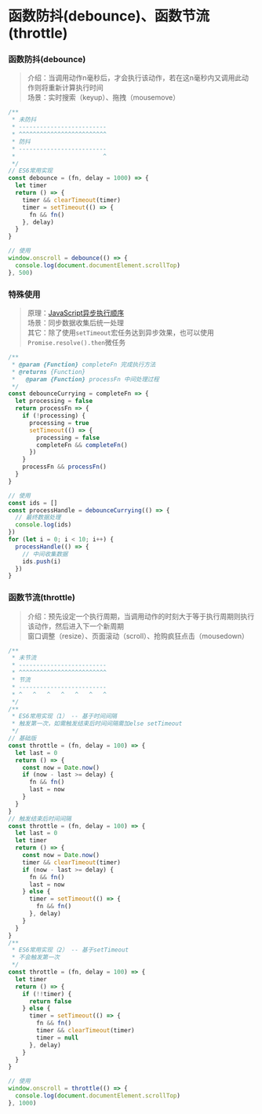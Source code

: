 # 函数防抖(debounce)、函数节流(throttle)

### 函数防抖(debounce)

> 介绍：当调用动作n毫秒后，才会执行该动作，若在这n毫秒内又调用此动作则将重新计算执行时间  
> 场景：实时搜索（keyup）、拖拽（mousemove）  

```javascript
/**
 * 未防抖
 * -------------------------
 * ^^^^^^^^^^^^^^^^^^^^^^^^^
 * 防抖
 * -------------------------
 *                         ^
 */
// ES6常用实现
const debounce = (fn, delay = 1000) => {
  let timer
  return () => {
    timer && clearTimeout(timer)
    timer = setTimeout(() => {
      fn && fn()
    }, delay)
  }
}

// 使用
window.onscroll = debounce(() => {
  console.log(document.documentElement.scrollTop)
}, 500)
```

### 特殊使用

> 原理：[JavaScript异步执行顺序](../index/frontend.md#javascript异步执行顺序)  
> 场景：同步数据收集后统一处理  
> 其它：除了使用```setTimeout```宏任务达到异步效果，也可以使用```Promise.resolve().then```微任务  

```javascript
/**
 * @param {Function} completeFn 完成执行方法
 * @returns {Function}
 *   @param {Function} processFn 中间处理过程
 */
const debounceCurrying = completeFn => {
  let processing = false
  return processFn => {
    if (!processing) {
      processing = true
      setTimeout(() => {
        processing = false
        completeFn && completeFn()
      })
    }
    processFn && processFn()
  }
}

// 使用
const ids = []
const processHandle = debounceCurrying(() => {
  // 最终数据处理
  console.log(ids)
})
for (let i = 0; i < 10; i++) {
  processHandle(() => {
    // 中间收集数据
    ids.push(i)
  })
}
```

### 函数节流(throttle)

> 介绍：预先设定一个执行周期，当调用动作的时刻大于等于执行周期则执行该动作，然后进入下一个新周期  
> 窗口调整（resize）、页面滚动（scroll）、抢购疯狂点击（mousedown）  

```javascript
/**
 * 未节流
 * -------------------------
 * ^^^^^^^^^^^^^^^^^^^^^^^^^
 * 节流
 * -------------------------
 * ^   ^   ^   ^   ^   ^   ^
 */
/**
 * ES6常用实现（1） -- 基于时间间隔
 * 触发第一次，如需触发结束后时间间隔需加else setTimeout
 */
// 基础版
const throttle = (fn, delay = 100) => {
  let last = 0
  return () => {
    const now = Date.now()
    if (now - last >= delay) {
      fn && fn()
      last = now
    }
  }
}
// 触发结束后时间间隔
const throttle = (fn, delay = 100) => {
  let last = 0
  let timer
  return () => {
    const now = Date.now()
    timer && clearTimeout(timer)
    if (now - last >= delay) {
      fn && fn()
      last = now
    } else {
      timer = setTimeout(() => {
        fn && fn()
      }, delay)
    }
  }
}
/**
 * ES6常用实现（2） -- 基于setTimeout
 * 不会触发第一次
 */
const throttle = (fn, delay = 100) => {
  let timer
  return () => {
    if (!!timer) {
      return false
    } else {
      timer = setTimeout(() => {
        fn && fn()
        timer && clearTimeout(timer)
        timer = null
      }, delay)
    }
  }
}

// 使用
window.onscroll = throttle(() => {
  console.log(document.documentElement.scrollTop)
}, 1000)
```